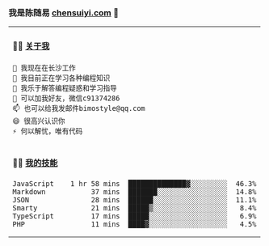 ### 我是陈随易 [chensuiyi.com](https://chensuiyi.com) 👋

<table width="1000px">
<tbody width="1000px">
<tr>
<td width="100%" style="width:100% !important;">
  
#### 🏋️‍♀️ <a href="##">关于我</a>
  
```text
🔭 我现在在长沙工作
🌱 我目前正在学习各种编程知识
🤔 我乐于解答编程疑惑和学习指导
💬 可以加我好友，微信c91374286
📫 也可以给我发邮件bimostyle@qq.com
😄 很高兴认识你
⚡ 何以解忧，唯有代码
```
</td>
</tr>
<tr>
<td style="width:100% !important;">
  
#### 🏋️‍♀️ <a href="##">我的技能</a>

```text
JavaScript    1 hr 58 mins  ██████████████▓░░░░░░░░░  46.3%
Markdown           37 mins  ███████░░░░░░░░░░░░░░░░░  14.8%
JSON               28 mins  ██████░░░░░░░░░░░░░░░░░░  11.1%
Smarty             21 mins  █████▒░░░░░░░░░░░░░░░░░░   8.4%
TypeScript         17 mins  █████░░░░░░░░░░░░░░░░░░░   6.9%
PHP                11 mins  ████▓░░░░░░░░░░░░░░░░░░░   4.5%
```
</td>
</tr>
</tbody>
</table>


